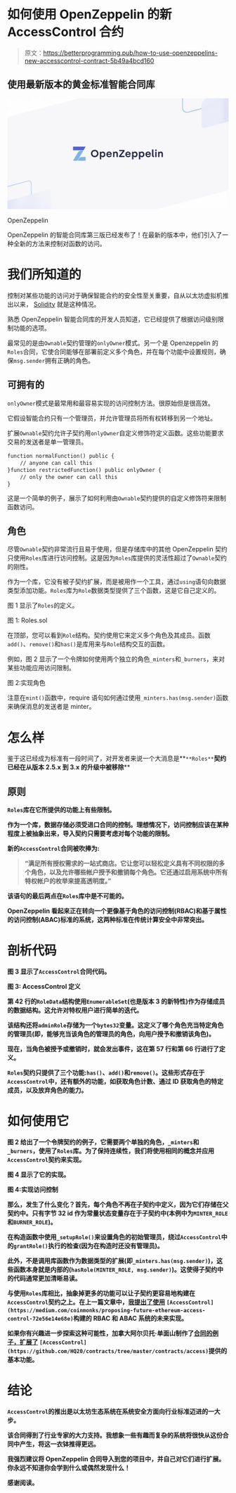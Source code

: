 # 如何使用 OpenZeppelin 的新 AccessControl 合约

> 原文：<https://betterprogramming.pub/how-to-use-openzeppelins-new-accesscontrol-contract-5b49a4bcd160>

## 使用最新版本的黄金标准智能合同库

![](img/9822ea69a6995205f29f5b801749eebe.png)

OpenZeppelin

OpenZeppelin 的智能合同库第三版已经发布了！在最新的版本中，他们引入了一种全新的方法来控制对函数的访问。

# 我们所知道的

控制对某些功能的访问对于确保智能合约的安全性至关重要，自从以太坊虚拟机推出以来， [Solidity](https://solidity.readthedocs.io/en/v0.6.6/) 就是这种情况。

熟悉 OpenZeppelin 智能合同库的开发人员知道，它已经提供了根据访问级别限制功能的选项。

最常见的是由`Ownable`契约管理的`onlyOwner`模式。另一个是 Openzeppelin 的`Roles`合同，它使合同能够在部署前定义多个角色，并在每个功能中设置规则，确保`msg.sender`拥有正确的角色。

## 可拥有的

`onlyOwner`模式是最常用和最容易实现的访问控制方法。很原始但是很高效。

它假设智能合约只有一个管理员，并允许管理员将所有权转移到另一个地址。

扩展`Ownable`契约允许子契约用`onlyOwner`自定义修饰符定义函数。这些功能要求交易的发送者是单一管理员。

```
function normalFunction() public {
    // anyone can call this
}function restrictedFunction() public onlyOwner {
    // only the owner can call this
}
```

这是一个简单的例子，展示了如何利用由`Ownable`契约提供的自定义修饰符来限制函数访问。

## 角色

尽管`Ownable`契约非常流行且易于使用，但是存储库中的其他 OpenZeppelin 契约只使用`Roles`库进行访问控制。这是因为`Roles`库提供的灵活性超过了`Ownable`契约的刚性。

作为一个库，它没有被子契约扩展，而是被用作一个工具，通过`using`语句向数据类型添加功能。`Roles`库为`Role`数据类型提供了三个函数，这是它自己定义的。

图 1 显示了`Roles`的定义。

图 1: Roles.sol

在顶部，您可以看到`Role`结构。契约使用它来定义多个角色及其成员。函数`add()`、`remove()`和`has()`是库用来与`Role`结构交互的函数。

例如，图 2 显示了一个令牌如何使用两个独立的角色`_minters`和`_burners`，来对某些功能应用访问限制。

图 2:实现角色

注意在`mint()`函数中，require 语句如何通过使用`_minters.has(msg.sender)`函数来确保消息的发送者是 minter。

# 怎么样

鉴于这已经成为标准有一段时间了，对开发者来说一个大消息是**`**Roles**`**契约已经在从版本 2.5.x 到 3.x 的升级中被移除****

## **原则**

**`Roles`库在它所提供的功能上有些限制。**

**作为一个库，数据存储必须受进口合同的控制。理想情况下，访问控制应该在某种程度上被抽象出来，导入契约只需要考虑对每个功能的限制。**

**新的`AccessControl`合同被吹捧为:**

> **“满足所有授权需求的一站式商店。它让您可以轻松定义具有不同权限的多个角色，以及允许哪些帐户授予和撤销每个角色。它还通过启用系统中所有特权帐户的枚举来提高透明度。”**

**该语句的最后两点在`Roles`库中是不可能的。**

**OpenZeppelin 看起来正在转向一个更像基于角色的访问控制(RBAC)和基于属性的访问控制(ABAC)标准的系统，这两种标准在传统计算安全中非常突出。**

# **剖析代码**

**图 3 显示了`AccessControl`合同代码。**

**图 3: AccessControl 定义**

**第 42 行的`RoleData`结构使用`EnumerableSet`(也是版本 3 的新特性)作为存储成员的数据结构。这允许对特权用户进行简单的迭代。**

**该结构还将`adminRole`存储为一个`bytes32`变量。这定义了哪个角色充当特定角色的管理员(即，能够充当该角色的管理员的角色，向用户授予和撤销该角色)。**

**现在，当角色被授予或撤销时，就会发出事件，这在第 57 行和第 66 行进行了定义。**

**`Roles`契约只提供了三个功能:`has()`、`add()`和`remove()`。这些形式存在于`AccessControl`中，还有额外的功能，如获取角色计数、通过 ID 获取角色的特定成员，以及放弃角色的能力。**

# **如何使用它**

**图 2 给出了一个令牌契约的例子，它需要两个单独的角色，`_minters`和`_burners`，使用了`Roles`库。为了保持连续性，我们将使用相同的概念并应用`AccessControl`契约来实现。**

**图 4 显示了它的实现。**

**图 4:实现访问控制**

**那么，发生了什么变化？首先，每个角色不再在子契约中定义，因为它们存储在父契约中。只有字节 32 id 作为常量状态变量存在于子契约中(本例中为`MINTER_ROLE`和`BURNER_ROLE`)。**

**在构造函数中使用`_setupRole()`来设置角色的初始管理员，绕过`AccessControl`中的`grantRole()`执行的检查(因为在构造时还没有管理员)。**

**此外，不是调用库函数作为数据类型的扩展(即`_minters.has(msg.sender)`)，这些函数本身就是内部的(`hasRole(MINTER_ROLE, msg.sender)`)。这使得子契约中的代码通常更加清晰易读。**

**与使用`Roles`库相比，抽象掉更多的功能可以让子契约更容易地构建在`AccessControl`契约之上。在上一篇文章中，[我提出了使用](https://medium.com/coinmonks/proposing-future-ethereum-access-control-72e56e14e68e) `[AccessControl](https://medium.com/coinmonks/proposing-future-ethereum-access-control-72e56e14e68e)`构建的 RBAC 和 ABAC 系统的未来实现。**

**如果你有兴趣进一步探索这种可能性，加拿大阿尔贝托·单面山制作了[合同的例子，扩展了](https://github.com/HQ20/contracts/tree/master/contracts/access) `[AccessControl](https://github.com/HQ20/contracts/tree/master/contracts/access)`提供的基本功能。**

# **结论**

**`AccessControl`的推出是以太坊生态系统在系统安全方面向行业标准迈进的一大步。**

**该合同得到了行业专家的大力支持。我想象一些有趣而复杂的系统将很快从这份合同中产生，将这一衣钵推得更远。**

**我强烈建议将 OpenZeppelin 合同导入到您的项目中，并自己对它们进行扩展。你永远不知道你会学到什么或偶然发现什么！**

**感谢阅读。**